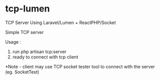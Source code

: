 # tcp-lumen
TCP Server Using Laravel/Lumen + ReactPHP/Socket

Simple TCP server 


Usage : 
1. run php artisan tcp:server
2. ready to connect with tcp client

*Note - client may use TCP socket tester tool to connect with the server (eg. SocketTest)
